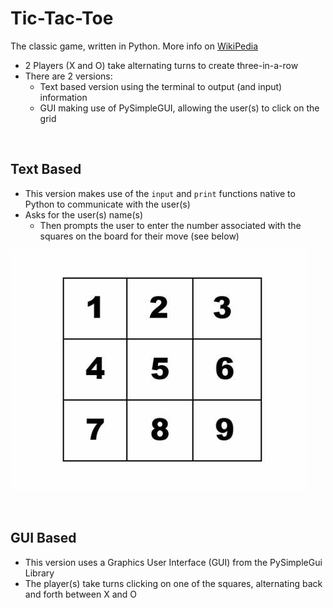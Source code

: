 # Tic-Tac-Toe

The classic game, written in Python. More info on [WikiPedia](https://en.wikipedia.org/wiki/Tic-tac-toe)

- 2 Players (X and O) take alternating turns to create three-in-a-row
- There are 2 versions:
   - Text based version using the terminal to output (and input) information
   - GUI making use of PySimpleGUI, allowing the user(s) to click on the grid
   
<br>
<H2>Text Based</H2>

- This version makes use of the `input` and `print` functions native to Python to communicate with the user(s)
- Asks for the user(s) name(s)
  - Then prompts the user to enter the number associated with the squares on the board for their move (see below)
  
![alt text](https://github.com/Cole-Lane/Tic-Tac-Toe/blob/acb5961ae8ac637cde116669c9d25641291710ba/assets/Numbered%20Squares%20on%20Tic-Tac-Toe.jpg "Numbered Squares")

<br>
<H2>GUI Based</H2>

- This version uses a Graphics User Interface (GUI) from the PySimpleGui Library
- The player(s) take turns clicking on one of the squares, alternating back and forth between X and O
  

